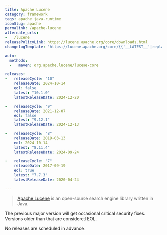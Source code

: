```yaml
---
title: Apache Lucene
category: framework
tags: apache java-runtime
iconSlug: apache
permalink: /apache-lucene
alternate_urls:
-   /lucene
releasePolicyLink: https://lucene.apache.org/core/downloads.html
changelogTemplate: "https://lucene.apache.org/core/{{'__LATEST__'|replace:'.','_'}}/changes/Changes.html"

auto:
  methods:
  -   maven: org.apache.lucene/lucene-core

releases:
-   releaseCycle: "10"
    releaseDate: 2024-10-14
    eol: false
    latest: "10.1.0"
    latestReleaseDate: 2024-12-20

-   releaseCycle: "9"
    releaseDate: 2021-12-07
    eol: false
    latest: "9.12.1"
    latestReleaseDate: 2024-12-13

-   releaseCycle: "8"
    releaseDate: 2019-03-13
    eol: 2024-10-14
    latest: "8.11.4"
    latestReleaseDate: 2024-09-24

-   releaseCycle: "7"
    releaseDate: 2017-09-19
    eol: true
    latest: "7.7.3"
    latestReleaseDate: 2020-04-24

---
```


> [Apache Lucene](https://lucene.apache.org/) is an open-source search engine library written in Java.

The previous major version will get occasional critical security fixes.
Versions older than that are considered EOL.

No releases are scheduled in advance.
